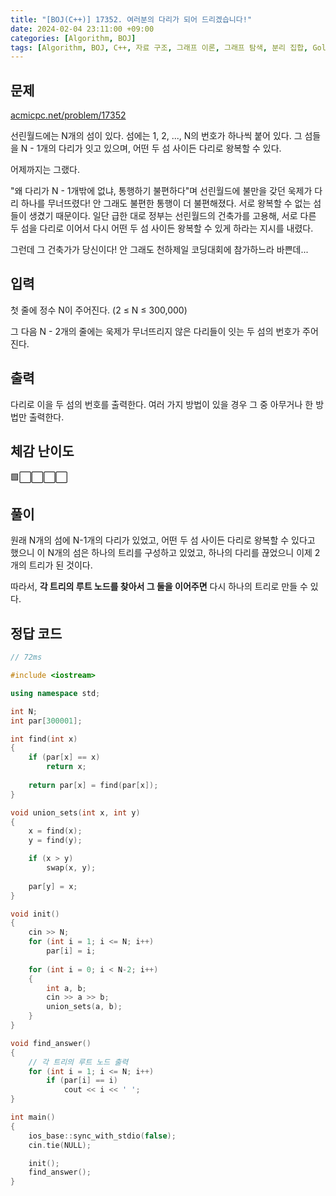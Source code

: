 ```yaml
---
title: "[BOJ(C++)] 17352. 여러분의 다리가 되어 드리겠습니다!"
date: 2024-02-04 23:11:00 +09:00
categories: [Algorithm, BOJ]
tags: [Algorithm, BOJ, C++, 자료 구조, 그래프 이론, 그래프 탐색, 분리 집합, Gold 5]
---
```

## **문제**
[acmicpc.net/problem/17352](https://www.acmicpc.net/problem/17352)

선린월드에는 N개의 섬이 있다. 섬에는 1, 2, ..., N의 번호가 하나씩 붙어 있다. 그 섬들을 N - 1개의 다리가 잇고 있으며, 어떤 두 섬 사이든 다리로 왕복할 수 있다.

어제까지는 그랬다.

"왜 다리가 N - 1개밖에 없냐, 통행하기 불편하다"며 선린월드에 불만을 갖던 욱제가 다리 하나를 무너뜨렸다! 안 그래도 불편한 통행이 더 불편해졌다. 서로 왕복할 수 없는 섬들이 생겼기 때문이다. 일단 급한 대로 정부는 선린월드의 건축가를 고용해, 서로 다른 두 섬을 다리로 이어서 다시 어떤 두 섬 사이든 왕복할 수 있게 하라는 지시를 내렸다.

그런데 그 건축가가 당신이다! 안 그래도 천하제일 코딩대회에 참가하느라 바쁜데...
<br>

## **입력**
첫 줄에 정수 N이 주어진다. (2 ≤ N ≤ 300,000)

그 다음 N - 2개의 줄에는 욱제가 무너뜨리지 않은 다리들이 잇는 두 섬의 번호가 주어진다.
<br>

## **출력**
다리로 이을 두 섬의 번호를 출력한다. 여러 가지 방법이 있을 경우 그 중 아무거나 한 방법만 출력한다.
<br>

## **체감 난이도**
🟩⬜⬜⬜⬜
<br>

## **풀이**
원래 N개의 섬에 N-1개의 다리가 있었고, 어떤 두 섬 사이든 다리로 왕복할 수 있다고 했으니 이 N개의 섬은 하나의 트리를 구성하고 있었고, 하나의 다리를 끊었으니 이제 2개의 트리가 된 것이다.

따라서, **각 트리의 루트 노드를 찾아서 그 둘을 이어주면** 다시 하나의 트리로 만들 수 있다.
<br>

## **정답 코드**
```c++
// 72ms

#include <iostream>

using namespace std;

int N;
int par[300001];

int find(int x)
{
    if (par[x] == x)
        return x;
    
    return par[x] = find(par[x]);
}

void union_sets(int x, int y)
{
    x = find(x);
    y = find(y);

    if (x > y)
        swap(x, y);
    
    par[y] = x;
}

void init()
{
    cin >> N;
    for (int i = 1; i <= N; i++)
        par[i] = i;
    
    for (int i = 0; i < N-2; i++)
    {
        int a, b;
        cin >> a >> b;
        union_sets(a, b);
    }
}

void find_answer()
{
    // 각 트리의 루트 노드 출력
    for (int i = 1; i <= N; i++)
        if (par[i] == i)
            cout << i << ' ';
}

int main()
{
    ios_base::sync_with_stdio(false);
    cin.tie(NULL);

    init();
    find_answer();
}
```